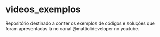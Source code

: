 # videos_exemplos
Repositório destinado a conter os exemplos de códigos e soluções que foram apresentadas lá no canal @mattiolideveloper no youtube.
